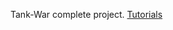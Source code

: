 Tank-War complete project.
[Tutorials](https://github.com/Jno1995/CocosCreator-game-tutorials/tree/master/tankWar_%E6%95%99%E7%A8%8B)
